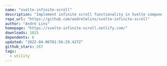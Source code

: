 ```yaml
---
name: "svelte-infinite-scroll"
description: "Implement infinite scroll functionality in Svelte components."
repo_url: "https://github.com/andrelmlins/svelte-infinite-scroll"
author: "André Lins"
homepage: "https://svelte-infinite-scroll.netlify.com/"
downloads: 1025
dependents: 6
updated: "2022-04-06T01:56:29.427Z"
github_stars: 267
tags: 
  - utility
---
```

